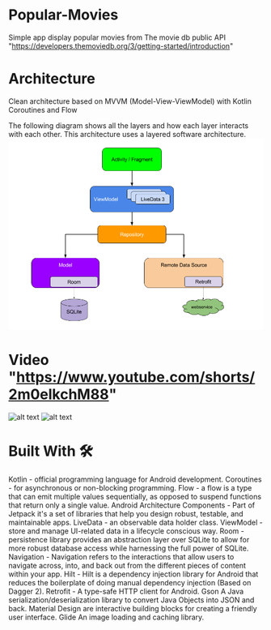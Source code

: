 # Popular-Movies
Simple app display popular movies from The movie db public API "https://developers.themoviedb.org/3/getting-started/introduction"
# Architecture
Clean architecture based on MVVM (Model-View-ViewModel) with Kotlin Coroutines and Flow

The following diagram shows all the layers and how each layer interacts with each other. This architecture uses a layered software architecture.
![alt text](https://github.com/mhelmi/WeatherForecast/blob/master/art/mvvm_architecture.png)

# Video   "https://www.youtube.com/shorts/2m0elkchM88"
![alt text](https://drive.google.com/file/d/1noKZxll9p_smMu6DdAQlxWT2u9FDiDwO/view?usp=share_link)
![alt text](https://drive.google.com/file/d/19owvVwdZAPxVclBNqF1Noj6NZ8O6i84G/view?usp=sharing)

# Built With 🛠

Kotlin - official programming language for Android development.
Coroutines - for asynchronous or non-blocking programming.
Flow - a flow is a type that can emit multiple values sequentially, as opposed to suspend functions that return only a single value.
Android Architecture Components - Part of Jetpack it's a set of libraries that help you design robust, testable, and maintainable apps.
LiveData - an observable data holder class.
ViewModel - store and manage UI-related data in a lifecycle conscious way.
Room - persistence library provides an abstraction layer over SQLite to allow for more robust database access while harnessing the full power of SQLite.
Navigation - Navigation refers to the interactions that allow users to navigate across, into, and back out from the different pieces of content within your app.
Hilt - Hilt is a dependency injection library for Android that reduces the boilerplate of doing manual dependency injection (Based on Dagger 2).
Retrofit - A type-safe HTTP client for Android.
Gson A Java serialization/deserialization library to convert Java Objects into JSON and back.
Material Design are interactive building blocks for creating a friendly user interface.
Glide An image loading and caching library.
